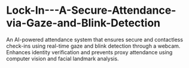 # Lock-In---A-Secure-Attendance-via-Gaze-and-Blink-Detection
An AI-powered attendance system that ensures secure and contactless check-ins using real-time gaze and blink detection through a webcam. Enhances identity verification and prevents proxy attendance using computer vision and facial landmark analysis.

